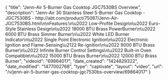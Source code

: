 {
    "title": "Jenn-Air 5-Burner Gas Cooktop JGC7530BS Overview",
    "description": "Jenn-Air 30  Stainless Steel 5-Burner Gas Cooktop  - JGC7530BS - http:\/\/abt.com\/product\/75087\/Jenn-Air-JGC7530BS.html\n\nFeatures:\n\u2022 Low-Profile Design\n\u2022 Euro-Style Stainless Design\n\u2022 18000 BTU Brass PowerBurner\n\u2022 6000 BTU Brass Simmer Burner\n\u2022 White LED Burner Indicator\n\u2022 Single Point Electronic Ignition\n\u2022 Electronic Ignition and Flame-Sensing\u2122 Re-ignition\n\u2022 9000 BTU Brass Burner\n\u2022 Infinite Burner Control Settings\n\u2022 Built-in Oven Compatible\n\u2022 15000 BTU Brass Burner\n\u2022 12000 BTU Brass Burner",
    "videoid": "69864017",
    "date_created": "1424829322",
    "date_modified": "1477002768",
    "type": "captivate",
    "layout": "video",
    "url": "\/v\/jenn-air-5-burner-gas-cooktop-jgc7530bs-overview\/69864017"
}